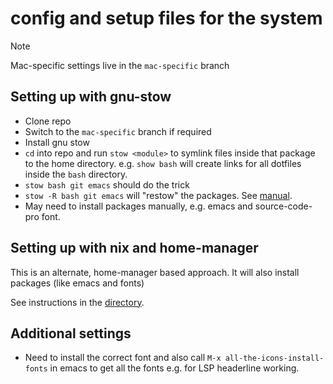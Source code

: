 # config and setup files for the system

> [!NOTE]
> Mac-specific settings live in the `mac-specific` branch

## Setting up with gnu-stow

- Clone repo
- Switch to the `mac-specific` branch if required
- Install gnu stow
- `cd` into repo and run `stow <module>` to symlink files inside that package to the home directory. e.g. `show bash` will create links for all dotfiles inside the `bash` directory.
- `stow bash git emacs` should do the trick
- `stow -R bash git emacs` will "restow" the packages. See [manual](https://www.gnu.org/software/stow/manual/stow.html#Invoking-Stow).
- May need to install packages manually, e.g. emacs and source-code-pro font.

## Setting up with nix and home-manager

This is an alternate, home-manager based approach. It will also install packages (like emacs and fonts)

See instructions in the [directory](./nix).

## Additional settings

- Need to install the correct font and also call `M-x all-the-icons-install-fonts` in emacs to get all the fonts e.g. for LSP headerline working.


